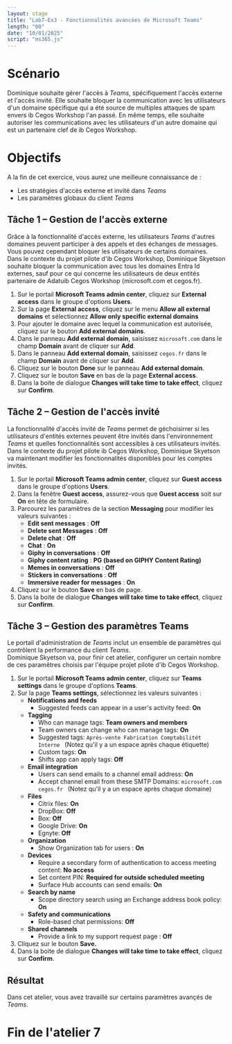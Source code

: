 ```yaml
---
layout: stage
title: "Lab7-Ex3 - Fonctionnalités avancées de Microsoft Teams"
length: "00"
date: "10/01/2025"
script: "ms365.js"
---
```

# Scénario
Dominique souhaite gérer l'accès à *Teams*, spécifiquement l'accès externe et l'accès invité. Elle souhaite bloquer la communication avec les utilisateurs d'un domaine spécifique qui a été source de multiples attaques de spam envers ib Cegos Workshop l'an passé. En même temps, elle souhaite autoriser les communications avec les utilisateurs d'un autre domaine qui est un partenaire clef de ib Cegos Workshop.

# Objectifs
A la fin de cet exercice, vous aurez une meilleure connaissance de :
- Les stratégies d'accès externe et invité dans *Teams*
- Les paramètres globaux du client *Teams*

## Tâche 1 – Gestion de l'accès externe
Grâce à la fonctionnalité d'accès externe, les utilisateurs *Teams* d'autres domaines peuvent participer à des appels et des échanges de messages. Vous pouvez cependant bloquer les utilisateurs de certains domaines.  
Dans le contexte du projet pilote d'ib Cegos Workshop, Dominique Skyetson souhaite bloquer la communication avec tous les domaines Entra Id externes, sauf pour ce qui concerne les utilisateurs de deux entités partenaire de Adatuib Cegos Workshop (microsoft.com et cegos.fr).
1. Sur le portail **Microsoft Teams admin center**, cliquez sur **External access** dans le groupe d'options **Users**.
1. Sur la page **External access**, cliquez sur le menu **Allow all external domains** et sélectionnez **Allow only specific external domains**
1. Pour ajouter le domaine avec lequel la communication est autorisée, cliquez sur le bouton **Add external domains**.
1. Dans le panneau **Add external domain**, saisissez ```microsoft.com``` dans le champ **Domain** avant de cliquer sur **Add**.
1. Dans le panneau **Add external domain**, saisissez ```cegos.fr``` dans le champ **Domain** avant de cliquer sur **Add**.
1. Cliquez sur le bouton **Done** sur le panneau **Add external domain**.
1. Cliquez sur le bouton **Save** en bas de la page **External access**.
1. Dans la boite de dialogue **Changes will take time to take effect**, cliquez sur **Confirm**.

## Tâche 2 – Gestion de l'accès invité
La fonctionnalité d'accès invité de *Teams* permet de géchoisirrer si les utilisateurs d'entités externes peuvent être invités dans l'environnement *Teams* et quelles fonctionnalités sont accessibles à ces utilisateurs invités.  
Dans le contexte du projet pilote ib Cegos Workshop, Dominique Skyetson va maintenant modifier les fonctionnalités disponibles pour les comptes invités.
1. Sur le portail **Microsoft Teams admin center**, cliquez sur **Guest access** dans le groupe d'options **Users**.
1. Dans la fenêtre **Guest access**, assurez-vous que **Guest access** soit sur **On** en tête de formulaire.
1. Parcourez les paramètres de la section **Messaging** pour modifier les valeurs suivantes :
	- **Edit sent messages** : **Off**
	- **Delete sent Messages** : **Off**
	- **Delete chat** : **Off**
	- **Chat** : **On**
	- **Giphy in conversations** : **Off**
	- **Giphy content rating** : **PG (based on GIPHY Content Rating)**
	- **Memes in conversations** : **Off**
	- **Stickers in conversations** : **Off**
	- **Immersive reader for messages** : **On**
1. Cliquez sur le bouton **Save** en bas de page.
1. Dans la boite de dialogue **Changes will take time to take effect**, cliquez sur **Confirm**.

## Tâche 3 – Gestion des paramètres Teams
Le portail d'administration de *Teams* inclut un ensemble de paramètres qui contrôlent la performance du client *Teams*.  
Dominique Skyetson va, pour finir cet atelier, configurer un certain nombre de ces paramêtres choisis par l'équipe projet pilote d'ib Cegos Workshop.
1. Sur le portail **Microsoft Teams admin center**, cliquez sur **Teams settings** dans le groupe d'options **Teams**.
1. Sur la page **Teams settings**, sélectionnez les valeurs suivantes :
	- **Notifications and feeds**
		- Suggested feeds can appear in a user's activity feed: **On**
	- **Tagging**
		- Who can manage tags: **Team owners and members**
		- Team owners can change who can manage tags: **On**
		- Suggested tags: ```Après-vente Fabrication Comptabilitét Interne ``` (Notez qu'il y a un espace après chaque étiquette)
		- Custom tags: **On**
		- Shifts app can apply tags: **Off**
	- **Email integration**
		- Users can send emails to a channel email address: **On**
		- Accept channel email from these SMTP Domains: ```microsoft.com cegos.fr ``` (Notez qu'il y a un espace après chaque domaine)
	- **Files**
		- Citrix files: **On**
		- DropBox: **Off**
		- Box: **Off**
		- Google Drive: **On**
		- Egnyte: **Off**
	- **Organization**
		- Show Organization tab for users : **On**
	- **Devices**
		- Require a secondary form of authentication to access meeting content: **No access**
		- Set content PIN: **Required for outside scheduled meeting**
		- Surface Hub accounts can send emails: **On**
	- **Search by name**
		- Scope directory search using an Exchange address book policy: **On**
	- **Safety and communications**
		- Role-based chat permissions: **Off**
	- **Shared channels**
		- Provide a link to my support request page : **Off**
1. Cliquez sur le bouton **Save.**
1. Dans la boite de dialogue **Changes will take time to take effect**, cliquez sur **Confirm**.

## Résultat
Dans cet atelier, vous avez travaillé sur certains paramètres avançés de *Teams*.

# Fin de l'atelier 7